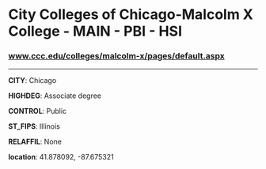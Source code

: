 # City Colleges of Chicago-Malcolm X College - MAIN - PBI - HSI
### www.ccc.edu/colleges/malcolm-x/pages/default.aspx
---
**CITY**: Chicago

**HIGHDEG**: Associate degree

**CONTROL**: Public

**ST_FIPS**: Illinois

**RELAFFIL**: None

**location**: 41.878092, -87.675321